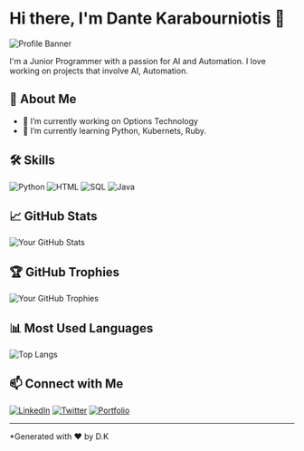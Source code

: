 # Hi there, I'm Dante Karabourniotis 👋

![Profile Banner](https://github.com/DanteKara/assets-repo-name/raw/main/path/to/your/image.png)

I'm a Junior Programmer with a passion for AI and Automation. I love working on projects that involve AI, Automation.

## 🚀 About Me

- 🔭 I’m currently working on Options Technology
- 🌱 I’m currently learning Python, Kubernets, Ruby.

## 🛠️ Skills

![Python](https://img.shields.io/badge/-Python-000?&logo=Python)
![HTML](https://img.shields.io/badge/-HTML-000?&logo=HTML5)
![SQL](https://img.shields.io/badge/-SQL-000?&logo=MySQL)
![Java](https://img.shields.io/badge/-Java-000?&logo=Java&logoColor=007396)

## 📈 GitHub Stats

![Your GitHub Stats](https://github-readme-stats.vercel.app/api?username=your-github-username&show_icons=true&theme=radical)

## 🏆 GitHub Trophies

![Your GitHub Trophies](https://github-profile-trophy.vercel.app/?username=your-github-username&theme=radical)

## 📊 Most Used Languages

![Top Langs](https://github-readme-stats.vercel.app/api/top-langs/?username=your-github-username&layout=compact&theme=radical)

## 📫 Connect with Me
[![LinkedIn](https://img.shields.io/badge/-LinkedIn-000?&logo=LinkedIn&logoColor=0A66C2)](https://www.linkedin.com/in/dante-karabourniotis-841687116/)
[![Twitter](https://img.shields.io/badge/-Twitter-000?&logo=Twitter&logoColor=1DA1F2)](https://x.com/dantekara?s=21&t=YrG-w81en6FspoVXBBD82w)
[![Portfolio](https://img.shields.io/badge/-Portfolio-000?&logo=Internet-Explorer)](https://your-portfolio-link.com)

---

*Generated with ❤️ by D.K
